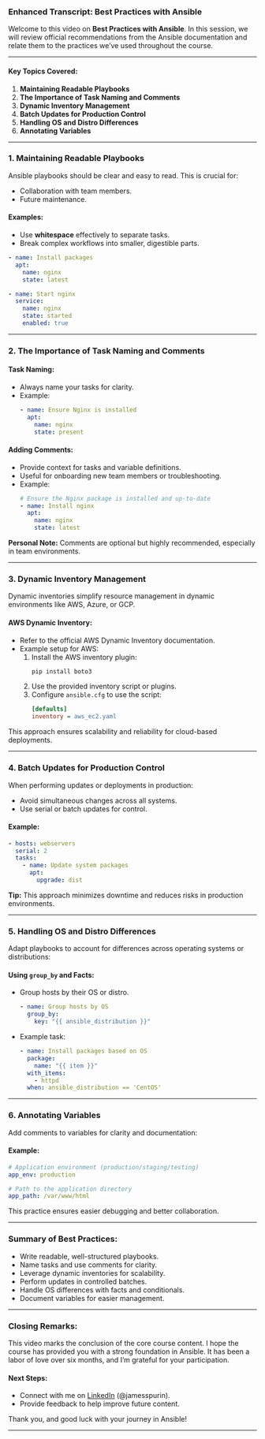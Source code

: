 ### Enhanced Transcript: Best Practices with Ansible

Welcome to this video on **Best Practices with Ansible**. In this session, we will review official recommendations from the Ansible documentation and relate them to the practices we’ve used throughout the course.

---

#### Key Topics Covered:
1. **Maintaining Readable Playbooks**
2. **The Importance of Task Naming and Comments**
3. **Dynamic Inventory Management**
4. **Batch Updates for Production Control**
5. **Handling OS and Distro Differences**
6. **Annotating Variables**

---

### 1. Maintaining Readable Playbooks

Ansible playbooks should be clear and easy to read. This is crucial for:
- Collaboration with team members.
- Future maintenance.

#### Examples:
- Use **whitespace** effectively to separate tasks.
- Break complex workflows into smaller, digestible parts.
  
```yaml
- name: Install packages
  apt:
    name: nginx
    state: latest

- name: Start nginx
  service:
    name: nginx
    state: started
    enabled: true
```

---

### 2. The Importance of Task Naming and Comments

#### Task Naming:
- Always name your tasks for clarity.
- Example:
  ```yaml
  - name: Ensure Nginx is installed
    apt:
      name: nginx
      state: present
  ```

#### Adding Comments:
- Provide context for tasks and variable definitions.
- Useful for onboarding new team members or troubleshooting.
- Example:
  ```yaml
  # Ensure the Nginx package is installed and up-to-date
  - name: Install nginx
    apt:
      name: nginx
      state: latest
  ```

**Personal Note:** Comments are optional but highly recommended, especially in team environments.

---

### 3. Dynamic Inventory Management

Dynamic inventories simplify resource management in dynamic environments like AWS, Azure, or GCP.

#### AWS Dynamic Inventory:
- Refer to the official AWS Dynamic Inventory documentation.
- Example setup for AWS:
  1. Install the AWS inventory plugin:
     ```bash
     pip install boto3
     ```
  2. Use the provided inventory script or plugins.
  3. Configure `ansible.cfg` to use the script:
     ```ini
     [defaults]
     inventory = aws_ec2.yaml
     ```

This approach ensures scalability and reliability for cloud-based deployments.

---

### 4. Batch Updates for Production Control

When performing updates or deployments in production:
- Avoid simultaneous changes across all systems.
- Use serial or batch updates for control.

#### Example:
```yaml
- hosts: webservers
  serial: 2
  tasks:
    - name: Update system packages
      apt:
        upgrade: dist
```

**Tip:** This approach minimizes downtime and reduces risks in production environments.

---

### 5. Handling OS and Distro Differences

Adapt playbooks to account for differences across operating systems or distributions:

#### Using `group_by` and Facts:
- Group hosts by their OS or distro.
  ```yaml
  - name: Group hosts by OS
    group_by:
      key: "{{ ansible_distribution }}"
  ```
- Example task:
  ```yaml
  - name: Install packages based on OS
    package:
      name: "{{ item }}"
    with_items:
      - httpd
    when: ansible_distribution == 'CentOS'
  ```

---

### 6. Annotating Variables

Add comments to variables for clarity and documentation:

#### Example:
```yaml
# Application environment (production/staging/testing)
app_env: production

# Path to the application directory
app_path: /var/www/html
```

This practice ensures easier debugging and better collaboration.

---

### Summary of Best Practices:
- Write readable, well-structured playbooks.
- Name tasks and use comments for clarity.
- Leverage dynamic inventories for scalability.
- Perform updates in controlled batches.
- Handle OS differences with facts and conditionals.
- Document variables for easier management.

---

### Closing Remarks:
This video marks the conclusion of the core course content. I hope the course has provided you with a strong foundation in Ansible. It has been a labor of love over six months, and I’m grateful for your participation.

#### Next Steps:
- Connect with me on [LinkedIn](https://www.linkedin.com/in/jamesspurin/) (@jamesspurin).
- Provide feedback to help improve future content.

Thank you, and good luck with your journey in Ansible!

---

